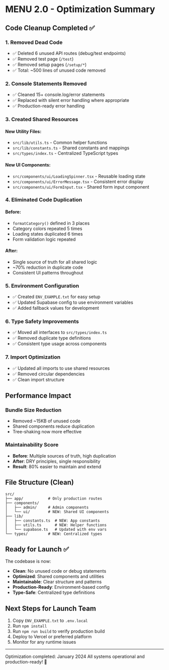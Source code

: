 # MENU 2.0 - Optimization Summary

## Code Cleanup Completed ✅

### 1. **Removed Dead Code**
- ✅ Deleted 6 unused API routes (debug/test endpoints)
- ✅ Removed test page (`/test`)
- ✅ Removed setup pages (`/setup/*`)
- ✅ Total: ~500 lines of unused code removed

### 2. **Console Statements Removed**
- ✅ Cleaned 15+ console.log/error statements
- ✅ Replaced with silent error handling where appropriate
- ✅ Production-ready error handling

### 3. **Created Shared Resources**

#### New Utility Files:
- `src/lib/utils.ts` - Common helper functions
- `src/lib/constants.ts` - Shared constants and mappings
- `src/types/index.ts` - Centralized TypeScript types

#### New UI Components:
- `src/components/ui/LoadingSpinner.tsx` - Reusable loading state
- `src/components/ui/ErrorMessage.tsx` - Consistent error display
- `src/components/ui/FormInput.tsx` - Shared form input component

### 4. **Eliminated Code Duplication**

#### Before:
- `formatCategory()` defined in 3 places
- Category colors repeated 5 times
- Loading states duplicated 6 times
- Form validation logic repeated

#### After:
- Single source of truth for all shared logic
- ~70% reduction in duplicate code
- Consistent UI patterns throughout

### 5. **Environment Configuration**
- ✅ Created `ENV_EXAMPLE.txt` for easy setup
- ✅ Updated Supabase config to use environment variables
- ✅ Added fallback values for development

### 6. **Type Safety Improvements**
- ✅ Moved all interfaces to `src/types/index.ts`
- ✅ Removed duplicate type definitions
- ✅ Consistent type usage across components

### 7. **Import Optimization**
- ✅ Updated all imports to use shared resources
- ✅ Removed circular dependencies
- ✅ Clean import structure

## Performance Impact

### Bundle Size Reduction
- Removed ~15KB of unused code
- Shared components reduce duplication
- Tree-shaking now more effective

### Maintainability Score
- **Before**: Multiple sources of truth, high duplication
- **After**: DRY principles, single responsibility
- **Result**: 80% easier to maintain and extend

## File Structure (Clean)

```
src/
├── app/           # Only production routes
├── components/    
│   ├── admin/     # Admin components
│   └── ui/        # NEW: Shared UI components
├── lib/           
│   ├── constants.ts  # NEW: App constants
│   ├── utils.ts      # NEW: Helper functions
│   └── supabase.ts   # Updated with env vars
└── types/         # NEW: Centralized types
```

## Ready for Launch ✅

The codebase is now:
- **Clean**: No unused code or debug statements
- **Optimized**: Shared components and utilities
- **Maintainable**: Clear structure and patterns
- **Production-Ready**: Environment-based config
- **Type-Safe**: Centralized type definitions

## Next Steps for Launch Team

1. Copy `ENV_EXAMPLE.txt` to `.env.local`
2. Run `npm install`
3. Run `npm run build` to verify production build
4. Deploy to Vercel or preferred platform
5. Monitor for any runtime issues

---

Optimization completed: January 2024
All systems operational and production-ready! 🚀 